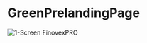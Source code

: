 # GreenPrelandingPage
![1-Screen FinovexPRO](https://github.com/user-attachments/assets/bc70d974-b8ab-4506-979d-f07bc1d59e9c)
